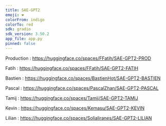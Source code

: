 ```yaml
---
title: SAE-GPT2
emoji: ❤️
colorFrom: indigo
colorTo: red
sdk: gradio
sdk_version: 3.50.2
app_file: app.py
pinned: false
---
```


Production : https://huggingface.co/spaces/FFatih/SAE-GPT2-PROD

Fatih : https://huggingface.co/spaces/FFatih/SAE-GPT2-FATIH

Bastien : https://huggingface.co/spaces/BastienHot/SAE-GPT2-BASTIEN

Pascal : https://huggingface.co/spaces/PascalZhan/SAE-GPT2-PASCAL

Tamij : https://huggingface.co/spaces/Tamij/SAE-GPT2-TAMIJ

Kevin : https://huggingface.co/spaces/Kemasu/SAE-GPT2-KEVIN

Lilian : https://huggingface.co/spaces/Solialiranes/SAE-GPT2-LILIAN
